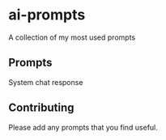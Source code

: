 # ai-prompts
A collection of my most used prompts

## Prompts
System chat response

## Contributing 
Please add any prompts that you find useful.